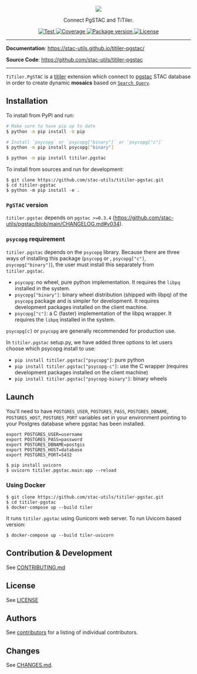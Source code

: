 <p align="center">
  <img src="https://user-images.githubusercontent.com/10407788/132182694-52cd3d02-5b80-4bb0-9102-b98272fae0f9.png"/>
  <p align="center">Connect PgSTAC and TiTiler.</p>
</p>

<p align="center">
  <a href="https://github.com/stac-utils/titiler-pgstac/actions?query=workflow%3ACI" target="_blank">
      <img src="https://github.com/developmentseed/titiler/workflows/CI/badge.svg" alt="Test">
  </a>
  <a href="https://codecov.io/gh/stac-utils/titiler-pgstac" target="_blank">
      <img src="https://codecov.io/gh/stac-utils/titiler-pgstac/branch/main/graph/badge.svg" alt="Coverage">
  </a>
  <a href="https://pypi.org/project/titiler.pgstac" target="_blank">
      <img src="https://img.shields.io/pypi/v/titiler.pgstac?color=%2334D058&label=pypi%20package" alt="Package version">
  </a>
  <a href="https://github.com/stac-utils/titiler-pgstac/blob/main/LICENSE" target="_blank">
      <img src="https://img.shields.io/github/license/stac-utils/titiler-pgstac.svg" alt="License">
  </a>
</p>

---

**Documentation**: <a href="https://stac-utils.github.io/titiler-pgstac/" target="_blank">https://stac-utils.github.io/titiler-pgstac/</a>

**Source Code**: <a href="https://github.com/stac-utils/titiler-pgstac" target="_blank">https://github.com/stac-utils/titiler-pgstac</a>

---

`TiTiler.PgSTAC` is a [titiler](https://github.com/developmentseed/titiler) extension which connect to [pgstac](https://github.com/stac-utils/pgstac) STAC database in order to create dynamic **mosaics** based on [`Search Query`](https://github.com/radiantearth/stac-api-spec/tree/master/item-search).

## Installation

To install from PyPI and run:

```bash
# Make sure to have pip up to date
$ python -m pip install -U pip

# Install `psycopg` or `psycopg["binary"]` or `psycopg["c"]`
$ python -m pip install psycopg["binary"]

$ python -m pip install titiler.pgstac
```

To install from sources and run for development:

```
$ git clone https://github.com/stac-utils/titiler-pgstac.git
$ cd titiler-pgstac
$ python -m pip install -e .
```

### `PgSTAC` version

`titiler.pgstac` depends on `pgstac >=0.3.4` (https://github.com/stac-utils/pgstac/blob/main/CHANGELOG.md#v034).

### `psycopg` requirement

`titiler.pgstac` depends on the `psycopg` library. Because there are three ways of installing this package (`psycopg` or , `psycopg["c"]`, `psycopg["binary"]`), the user must install this separately from `titiler.pgstac`.

- `psycopg`: no wheel, pure python implementation. It requires the `libpq` installed in the system.
- `psycopg["binary"]`: binary wheel distribution (shipped with libpq) of the `psycopg` package and is simpler for development. It requires development packages installed on the client machine.
- `psycopg["c"]`: a C (faster) implementation of the libpq wrapper. It requires the `libpq` installed in the system.

`psycopg[c]` or `psycopg` are generally recommended for production use.

In `titiler.pgstac` setup.py, we have added three options to let users choose which psycopg install to use:

- `pip install titiler.pgstac["psycopg"]`: pure python
- `pip install titiler.pgstac["psycopg-c"]`: use the C wrapper (requires development packages installed on the client machine)
- `pip install titiler.pgstac["psycopg-binary"]`: binary wheels

## Launch

You'll need to have `POSTGRES_USER`, `POSTGRES_PASS`, `POSTGRES_DBNAME`, `POSTGRES_HOST`, `POSTGRES_PORT` variables set in your environment pointing to your Postgres database where pgstac has been installed.

```
export POSTGRES_USER=username
export POSTGRES_PASS=password
export POSTGRES_DBNAME=postgis
export POSTGRES_HOST=database
export POSTGRES_PORT=5432
```

```
$ pip install uvicorn
$ uvicorn titiler.pgstac.main:app --reload
```

### Using Docker

```
$ git clone https://github.com/stac-utils/titiler-pgstac.git
$ cd titiler-pgstac
$ docker-compose up --build tiler
```

It runs `titiler.pgstac` using Gunicorn web server. To run Uvicorn based version:

```
$ docker-compose up --build tiler-uvicorn
```

## Contribution & Development

See [CONTRIBUTING.md](https://github.com//stac-utils/titiler-pgstac/blob/main/CONTRIBUTING.md)

## License

See [LICENSE](https://github.com//stac-utils/titiler-pgstac/blob/main/LICENSE)

## Authors

See [contributors](https://github.com/stac-utils/titiler-pgstac/graphs/contributors) for a listing of individual contributors.

## Changes

See [CHANGES.md](https://github.com/stac-utils/titiler-pgstac/blob/main/CHANGES.md).
